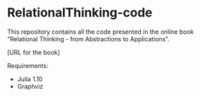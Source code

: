 # RelationalThinking-code
This repository contains all the code presented in the online book "Relational Thinking - from Abstractions to Applications". 

[URL for the book]

Requirements: 
- Julia 1.10
- Graphviz

